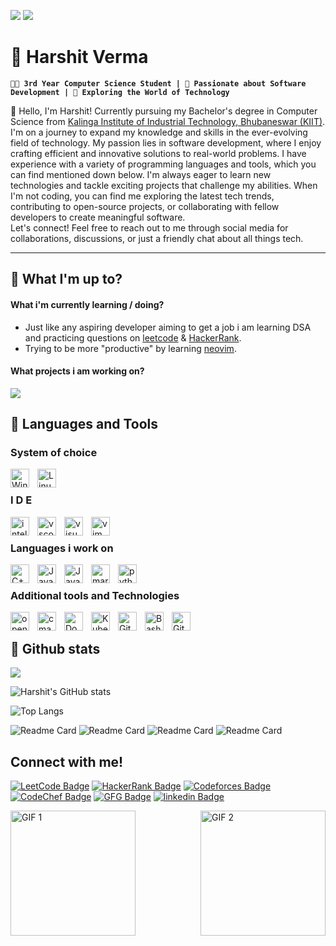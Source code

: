 ![](https://user-images.githubusercontent.com/74038190/240304586-d48893bd-0757-481c-8d7e-ba3e163feae7.png)
![](https://user-images.githubusercontent.com/74038190/225813708-98b745f2-7d22-48cf-9150-083f1b00d6c9.gif)

# 👾 Harshit Verma

**`👨‍💻 3rd Year Computer Science Student | 🌟 Passionate about Software Development | 🚀 Exploring the World of Technology`**


👋 Hello, I'm Harshit! Currently pursuing my Bachelor's degree in Computer Science from [Kalinga Institute of Industrial Technology, Bhubaneswar (KIIT)](https://kiit.ac.in/). I'm on a journey to expand my knowledge and skills in the ever-evolving field of technology. My passion lies in software development, where I enjoy crafting efficient and innovative solutions to real-world problems.
I have experience with a variety of programming languages and tools, which you can find mentioned down below. I'm always eager to learn new technologies and tackle exciting projects that challenge my abilities.
When I'm not coding, you can find me exploring the latest tech trends, contributing to open-source projects, or collaborating with fellow developers to create meaningful software. <br />
Let's connect! Feel free to reach out to me through social media for collaborations, discussions, or just a friendly chat about all things tech.

---

## 🤔 What I'm up to?

#### What i'm currently learning / doing?

- Just like any aspiring developer aiming to get a job i am learning DSA and practicing questions on [leetcode](https://leetcode.com/) & [HackerRank](https://www.hackerrank.com/).
- Trying to be more "productive" by learning [neovim](https://github.com/neovim/neovim). 

#### What projects i am working on?

![](https://user-images.githubusercontent.com/74038190/240820708-9db4b864-a764-468f-9052-7bfa1bfe9a74.gif)

## 🧰 Languages and Tools 

### System of choice

<img align="left" alt="Windows" width="30px" style="padding-right:10px;" src="https://cdn.jsdelivr.net/gh/devicons/devicon/icons/windows8/windows8-original.svg" />
<img align="left" alt="Linux" width="30px" style="padding-right:10px;" src="https://cdn.jsdelivr.net/gh/devicons/devicon/icons/linux/linux-original.svg" />
<br />

### I D E

<img align="left" alt="intellij" width="30px" style="padding-right:10px;" src="https://cdn.jsdelivr.net/gh/devicons/devicon/icons/intellij/intellij-plain-wordmark.svg" />          
<img align="left" alt="vscode" width="30px" style="padding-right:10px;" src="https://cdn.jsdelivr.net/gh/devicons/devicon/icons/vscode/vscode-original.svg" />
<img align="left" alt="visual studio" width="30px" style="padding-right:10px;" src="https://cdn.jsdelivr.net/gh/devicons/devicon/icons/visualstudio/visualstudio-plain.svg" />
<img align="left" alt="vim" width="30px" style="padding-right:10px;" src="https://cdn.jsdelivr.net/gh/devicons/devicon/icons/vim/vim-original.svg" />  
<br />

### Languages i work on

<img align="left" alt="C++" width="30px" style="padding-right:10px;" src="https://cdn.jsdelivr.net/gh/devicons/devicon/icons/cplusplus/cplusplus-line.svg" />
<img align="left" alt="Java" width="30px" style="padding-right:10px;" src="https://cdn.jsdelivr.net/gh/devicons/devicon/icons/c/c-original.svg" />          
<img align="left" alt="Java" width="30px" style="padding-right:10px;" src="https://cdn.jsdelivr.net/gh/devicons/devicon/icons/java/java-original.svg"/>
<img align="left" alt="markdown" width="30px" style="padding-right:10px;" src="https://cdn.jsdelivr.net/gh/devicons/devicon/icons/markdown/markdown-original.svg" />
<img align="left" alt="python" width="30px" style="padding-right:10px;" src="https://cdn.jsdelivr.net/gh/devicons/devicon/icons/python/python-original-wordmark.svg" />
<br />

### Additional tools and Technologies

<img align="left" alt="opengl" width="30px" style="padding-right:10px;" src="https://cdn.jsdelivr.net/gh/devicons/devicon/icons/opengl/opengl-original.svg" />          
<img align="left" alt="cmake" width="30px" style="padding-right:10px;" src="https://cdn.jsdelivr.net/gh/devicons/devicon/icons/cmake/cmake-original-wordmark.svg" />          
<img align="left" alt="Docker" width="30px" style="padding-right:10px;" src="https://cdn.jsdelivr.net/gh/devicons/devicon/icons/docker/docker-original-wordmark.svg" />          
<img align="left" alt="Kubernetes" width="30px" style="padding-right:10px;" src="https://cdn.jsdelivr.net/gh/devicons/devicon/icons/kubernetes/kubernetes-plain-wordmark.svg" />
<img align="left" alt="Git" width="30px" style="padding-right:10px;" src="https://cdn.jsdelivr.net/gh/devicons/devicon/icons/git/git-original.svg" />
<img align="left" alt="Bash" width="30px" style="padding-right:10px;" src="https://cdn.jsdelivr.net/gh/devicons/devicon/icons/bash/bash-original.svg" />
<img align="left" alt="GitHub" width="30px" style="padding-right:10px;" src="https://cdn.jsdelivr.net/gh/devicons/devicon/icons/github/github-original.svg" />
<br />

## 🗿 Github stats

![](https://user-images.githubusercontent.com/74038190/221352987-68da234d-4d62-4e9d-9d7f-098dc657c2dc.gif)

![Harshit's GitHub stats](https://github-readme-stats.vercel.app/api?username=Harshitv21&show_icons=true&theme=tokyonight)

![Top Langs](https://github-readme-stats.vercel.app/api/top-langs/?username=Harshitv21)

![Readme Card](https://github-readme-stats.vercel.app/api/pin/?username=Harshitv21&repo=Harshitv21)
![Readme Card](https://github-readme-stats.vercel.app/api/pin/?username=Harshitv21&repo=Github-Basics-Exercise)
![Readme Card](https://github-readme-stats.vercel.app/api/pin/?username=Harshitv21&repo=Memory-Allocator-In-C)
![Readme Card](https://github-readme-stats.vercel.app/api/pin/?username=Harshitv21&repo=Virtual-Device-Simulation)

## Connect with me!

<!-- links for future reference ig
![](https://custom-icon-badges.demolab.com/badge/-Leetcode-gold?style=for-the-badge&logo=LEETCODE&logoColor=black) 
![](https://custom-icon-badges.demolab.com/badge/-HACKERRANK-green?style=for-the-badge&logo=HackerRank&logoColor=black) 
![](https://custom-icon-badges.demolab.com/badge/-Codeforces-ivory?style=for-the-badge&logo=codeforces&logoColor=black) 
![](https://custom-icon-badges.demolab.com/badge/-Codechef-darkgoldenrod?style=for-the-badge&logo=codechef&logoColor=black) 
![](https://custom-icon-badges.demolab.com/badge/-geeksforgeeks-forestgreen?style=for-the-badge&logo=geeksforgeeks&logoColor=black) 
![](https://custom-icon-badges.demolab.com/badge/-linkedin-dodgerblue?style=for-the-badge&logo=linkedin&logoColor=black) 
![](https://custom-icon-badges.demolab.com/badge/-instagram-hotpink?style=for-the-badge&logo=instagram&logoColor=black)
-->

<p align="left">
      <a href="https://leetcode.com/">
         <img alt="LeetCode Badge" title="LeetCode" src="https://custom-icon-badges.demolab.com/badge/-Leetcode-gold?style=for-the-badge&logo=LEETCODE&logoColor=black"/></a> 
      <a href="https://www.hackerrank.com/">
         <img alt="HackerRank Badge" title="HackerRank" src="https://custom-icon-badges.demolab.com/badge/-HACKERRANK-green?style=for-the-badge&logo=HackerRank&logoColor=black"/></a> 
      <a href="https://codeforces.com/">
         <img alt="Codeforces Badge" title="Codeforces" src="https://custom-icon-badges.demolab.com/badge/-Codeforces-ivory?style=for-the-badge&logo=codeforces&logoColor=black"/></a>
      <a href="https://www.codechef.com/">
         <img alt="CodeChef Badge" title="CodeChef" src="https://custom-icon-badges.demolab.com/badge/-Codechef-darkgoldenrod?style=for-the-badge&logo=codechef&logoColor=black"/></a>
      <a href="https://www.geeksforgeeks.org/">
         <img alt="GFG Badge" title="GFG" src="https://custom-icon-badges.demolab.com/badge/-geeksforgeeks-forestgreen?style=for-the-badge&logo=geeksforgeeks&logoColor=black"/></a>
      <a href="https://www.linkedin.com/feed/">
         <img alt="linkedin Badge" title="linkedin" src="https://custom-icon-badges.demolab.com/badge/-linkedin-dodgerblue?style=for-the-badge&logo=linkedin&logoColor=black"/></a>
</p>

<img src="https://user-images.githubusercontent.com/74038190/213866269-5d00981c-7c98-46d7-8a8e-16f462f15227.gif" alt="GIF 1" width="200" align="left">
<img src="https://user-images.githubusercontent.com/74038190/213866269-5d00981c-7c98-46d7-8a8e-16f462f15227.gif" alt="GIF 2" width="200" align="right">



